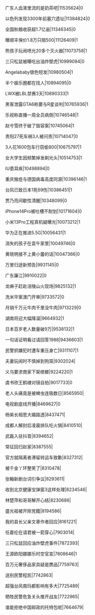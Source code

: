 广东人血液里流的是奶茶吧|11535624|0

以色列发现3300年前墓穴遗址|11384824|0

全国秋粮收获超1.7亿亩|11346345|0

曝顺丰保价1.8万只赔500|11126409|1

熊孩子玩闹喷光20多个灭火器|11073758|1

三只松鼠被曝吃出油炸壁虎|10999094|0

Angelababy银色短发|10980504|1

半个娱乐圈都在找人|10894095|0

LWX被LBL禁赛3天|10890333|1

黑客泄露GTA6称要与R星谈判|10765936|1

乐视称直播一周全员病倒|10746548|1

赵兮雪终于破了毁容案|10745064|1

贵阳27死车祸3人被问责|10714047|0

3人花1600包车行窃偷800|10675797|1

女大学生因频繁掉发剃光头|10514753|1

IU患耳疾|10498894|0

重庆猴痘与德国病毒高度同源|10396146|1

台风已致日本1死69伤|10386451|1

贾乃亮间歇性清醒|10348099|0

iPhone14Pro被吐槽不耐划|10171604|0

小米13Pro工程真机疑曝光|10073212|1

华为正在推进5.5G|10056431|1

消失的孩子在袁午家里|10049746|0

黄晓明接不上黄小蕾的话|10047366|0

万里归途新预告|9931145|0

广东廉江|9910022|0

龙麻子赶赴涪陵山火现场|9825132|1

洗米华案澳门开审|9733572|0

月销千万元牛肉干里没牛肉|9713229|0

湖南将迎大幅降温|9664932|1

日本百岁老人数量破9万|9538132|1

一句话证明看过请回答1988|9436603|1

民警抓嫌犯时遭车重压身亡|9311107|1

夫妻玩闹时不慎掉到狗笼|9302024|

义乌要求商家下架槟榔|9224220|1

虞书欣王鹤棣对镜自拍|9017733|0

老人头痛竟是被蜱虫连吸数日|8565950|

电视剧底线开播|8469627|0

杨紫长相思大婚路透|8437471|

成都人解封后凌晨排队吃火锅|8410510|

武磊入驻抖音|8394652|

常征回归赵家|8387555|

官方就隔离者滞留转运车致歉|8327312|

被千金丫环整笑了|8310478|

张翰新剧台词引争议|8293611|

收到北京健康宝弹窗3这样处理|8234546|

林楚萍和哥哥解开心结|8230686|

盛光祖被开除党籍|8194586|

我的县长父亲文章作者回应|8161221|

任嘉伦在请君被一箭穿心|7903014|

三只松鼠回应油炸壁虎事件|7872393|

王源欧阳娜娜乐时空官宣|7808646|1

百万元奢侈品家具疑是赝品|7759763|

送别民警程凯|7742863|

超强台风南玛都影响有多大|7725489|

牺牲民警危急关头推开战友|7722965|

谁能拒绝中国邮政的托特包呢|7664679|

